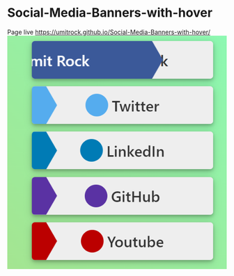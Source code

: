 # Social-Media-Banners-with-hover
Page live https://umitrock.github.io/Social-Media-Banners-with-hover/
<img src="https://github.com/UmitRock/Social-Media-Banners-with-hover/blob/main/page.png?raw=true" alt="">


